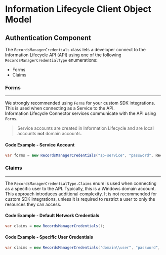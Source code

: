 # Information Lifecycle Client Object Model
## Authentication Component

The `RecordsManagerCredentials` class lets a developer connect to the 
Information Lifecycle API (API) using one of the following `RecordsManagerCredentialType`
enumerations:
* Forms
* Claims

### Forms
---
We strongly recommended using `Forms` for your custom SDK integrations.  
This is used when connecting as a Service to the API.  
Information Lifecycle Connector services communicate with the API using `Forms`.  
>Service accounts are created in Information Lifecycle and are local accounts **not** domain accounts.

#### Code Example - Service Account

```cs
var forms = new RecordsManagerCredentials("sp-service", "password", RecordsManagerCredentialType.Forms);
```

### Claims
---
The `RecordsManagerCredentialType.Claims` enum is used when connecting as a specific user
to the API. Typically, this is a Windows domain account. This approach introduces additional
complexity. It is not recommended for custom SDK integrations, unless it is required to
restrict a user to only the resources they can access.

#### Code Example - Default Network Credentials

```cs
var claims = new RecordsManagerCredentials();
```

#### Code Example - Specific User Credentials

```cs
var claims = new RecordsManagerCredentials("domain\\user", "password", RecordsManagerCredentialType.Claims);
```
